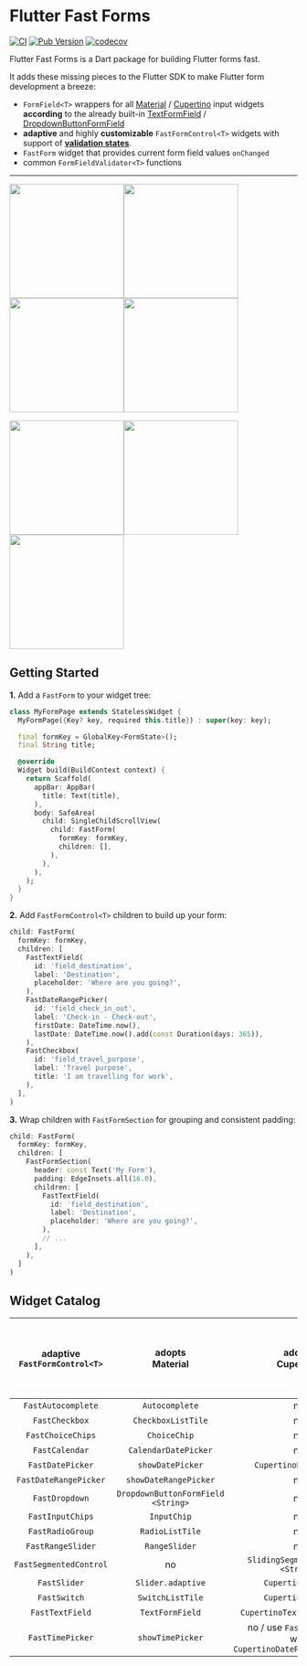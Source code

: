 # Flutter Fast Forms

[![CI](https://github.com/udos86/flutter-fast-forms/workflows/CI/badge.svg)](https://github.com/udos86/flutter-fast-forms/actions)
[![Pub Version](https://img.shields.io/pub/v/flutter_fast_forms)](https://pub.dev/packages/flutter_fast_forms)
[![codecov](https://codecov.io/gh/udos86/flutter-fast-forms/branch/master/graph/badge.svg)](https://codecov.io/gh/udos86/flutter-fast-forms)

Flutter Fast Forms is a Dart package for building Flutter forms fast.

It adds these missing pieces to the Flutter SDK to make Flutter form development a breeze: 

* `FormField<T>` wrappers for all [Material](https://flutter.dev/docs/development/ui/widgets/material#Input%20and%20selections) / [Cupertino](https://flutter.dev/docs/development/ui/widgets/cupertino) input widgets **according** to the already built-in [TextFormField](https://api.flutter.dev/flutter/material/TextFormField-class.html) / [DropdownButtonFormField](https://api.flutter.dev/flutter/material/DropdownButtonFormField-class.html) 
* **adaptive** and highly **customizable** `FastFormControl<T>` widgets with support of [**validation states**](https://github.com/flutter/flutter/issues/18885).
* `FastForm` widget that provides current form field values `onChanged`
* common `FormFieldValidator<T>` functions

---

<img src="https://user-images.githubusercontent.com/508325/137577174-4a7aff02-9779-49da-9deb-3283265a258d.png" width="200" 
/><img src="https://user-images.githubusercontent.com/508325/137577498-afa96763-c4fb-400b-9810-61f68bae4911.png" width="200"
/><img src="https://user-images.githubusercontent.com/508325/137577595-205ff9d9-669a-4e62-848d-084bfae134e1.png" width="200"
/><img src="https://user-images.githubusercontent.com/508325/137577367-3921a9b2-0bfe-417d-aeef-462d375a5bcb.png" width="200"/> 

<img src="https://user-images.githubusercontent.com/508325/137577735-9733ebc2-d7e3-4566-b68f-b8cfbfb373ca.png" width="200"
/><img src="https://user-images.githubusercontent.com/508325/137577821-454f9bb8-aaf2-4dc5-82e4-c7d70b04f426.png" width="200"
/><img src="https://user-images.githubusercontent.com/508325/137577765-078ab415-8de3-4ad1-aa87-947603b8279b.png" width="200"/> 


## Getting Started

**1.** Add a `FastForm` to your widget tree:
```dart
class MyFormPage extends StatelessWidget {
  MyFormPage({Key? key, required this.title}) : super(key: key);

  final formKey = GlobalKey<FormState>();
  final String title;

  @override
  Widget build(BuildContext context) {
    return Scaffold(
      appBar: AppBar(
        title: Text(title),
      ),
      body: SafeArea(
        child: SingleChildScrollView(
          child: FastForm(
            formKey: formKey,
            children: [],
          ),
        ),
      ),
    );
  }
}
```

**2.** Add `FastFormControl<T>` children to build up your form:
```dart
child: FastForm(
  formKey: formKey,
  children: [
    FastTextField(
      id: 'field_destination',
      label: 'Destination',
      placeholder: 'Where are you going?',
    ),
    FastDateRangePicker(
      id: 'field_check_in_out',
      label: 'Check-in - Check-out',
      firstDate: DateTime.now(),
      lastDate: DateTime.now().add(const Duration(days: 365)),
    ),
    FastCheckbox(
      id: 'field_travel_purpose',
      label: 'Travel purpose',
      title: 'I am travelling for work',
    ),
  ],
)
```

**3.** Wrap children with `FastFormSection` for grouping and consistent padding:
```dart
child: FastForm(
  formKey: formKey,
  children: [
    FastFormSection(
      header: const Text('My Form'),
      padding: EdgeInsets.all(16.0),
      children: [
        FastTextField(
          id: 'field_destination',
          label: 'Destination',
          placeholder: 'Where are you going?',
        ),
        // ...
      ],
    ),
  ]
)
```


## Widget Catalog

| adaptive<br>`FastFormControl<T>` |            adopts<br>Material           |                         adopts <br>Cupertino                         | requires <br>Material Widget ancestor<br>when `adaptive: true` |
|:--------------------------------:|:---------------------------------------:|:--------------------------------------------------------------------:|:--------------------------------------------------------------:|
|        `FastAutocomplete`        |              `Autocomplete`             |                                  no                                  |                               yes                              |
|          `FastCheckbox`          |            `CheckboxListTile`           |                                  no                                  |                               yes                              |
|         `FastChoiceChips`        |               `ChoiceChip`              |                                  no                                  |                               yes                              |
|          `FastCalendar`          |           `CalendarDatePicker`          |                                  no                                  |                               yes                              |
|         `FastDatePicker`         |             `showDatePicker`            |                         `CupertinoDatePicker`                        |                               no                               |
|       `FastDateRangePicker`      |          `showDateRangePicker`          |                                  no                                  |                               yes                              |
|          `FastDropdown`          | `DropdownButtonFormField`<br>`<String>` |                                  no                                  |                               yes                              |
|         `FastInputChips`         |               `InputChip`               |                                  no                                  |                               yes                              |
|         `FastRadioGroup`         |             `RadioListTile`             |                                  no                                  |                               yes                              |
|         `FastRangeSlider`        |              `RangeSlider`              |                                  no                                  |                               yes                              |
|      `FastSegmentedControl`      |                    no                   |                `SlidingSegmenteControl`<br>`<String>`                |                               no                               |
|           `FastSlider`           |            `Slider.adaptive`            |                           `CupertinoSlider`                          |                               no                               |
|           `FastSwitch`           |             `SwitchListTile`            |                           `CupertinoSwitch`                          |                               no                               |
|          `FastTextField`         |             `TextFormField`             |                      `CupertinoTextFormFieldRow`                     |                               no                               |
|         `FastTimePicker`         |             `showTimePicker`            | no / use `FastDatePicker`<br>with <br>`CupertinoDatePickerMode.time` |                               yes                              |
